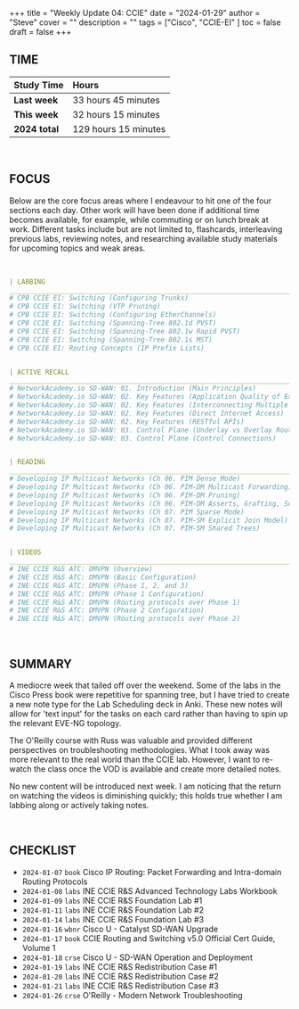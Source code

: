 +++
title = "Weekly Update 04: CCIE"
date = "2024-01-29"
author = "Steve"
cover = ""
description = ""
tags = ["Cisco", "CCIE-EI" ]
toc = false
draft = false
+++

## TIME

| Study Time     | Hours               |
|:---------------|:--------------------|
| **Last week**  | 33 hours 45 minutes |
| **This week**  | 32 hours 15 minutes |
| **2024 total** | 129 hours 15 minutes |

&nbsp;

## FOCUS 

Below are the core focus areas where I endeavour to hit one of the four sections each day. Other work will have been done if additional time becomes available, for example, while commuting or on lunch break at work. Different tasks include but are not limited to, flashcards, interleaving previous labs, reviewing notes, and researching available study materials for upcoming topics and weak areas.

&nbsp;

```YAML
| LABBING 
___________________________________________________________________________________________________
# CPB CCIE EI: Switching (Configuring Trunks)
# CPB CCIE EI: Switching (VTP Pruning)
# CPB CCIE EI: Switching (Configuring EtherChannels)
# CPB CCIE EI: Switching (Spanning-Tree 802.1d PVST)
# CPB CCIE EI: Switching (Spanning-Tree 802.1w Rapid PVST)
# CPB CCIE EI: Switching (Spanning-Tree 802.1s MST)
# CPB CCIE EI: Routing Concepts (IP Prefix Lists)


| ACTIVE RECALL
___________________________________________________________________________________________________
# NetworkAcademy.io SD-WAN: 01. Introduction (Main Principles)
# NetworkAcademy.io SD-WAN: 02. Key Features (Application Quality of Experience)
# NetworkAcademy.io SD-WAN: 02. Key Features (Interconnecting Multiple Clouds)
# NetworkAcademy.io SD-WAN: 02. Key Features (Direct Internet Access)
# NetworkAcademy.io SD-WAN: 02. Key Features (RESTful APIs)
# NetworkAcademy.io SD-WAN: 03. Control Plane (Underlay vs Overlay Routing)
# NetworkAcademy.io SD-WAN: 03. Control Plane (Control Connections)


| READING 
___________________________________________________________________________________________________
# Developing IP Multicast Networks (Ch 06. PIM Dense Mode)
# Developing IP Multicast Networks (Ch 06. PIM-DM Multicast Forwarding)
# Developing IP Multicast Networks (Ch 06. PIM-DM Pruning)
# Developing IP Multicast Networks (Ch 06. PIM-DM Asserts, Grafting, Scalability)
# Developing IP Multicast Networks (Ch 07. PIM Sparse Mode)
# Developing IP Multicast Networks (Ch 07. PIM-SM Explicit Join Model)
# Developing IP Multicast Networks (Ch 07. PIM-SM Shared Trees)


| VIDEOS 
___________________________________________________________________________________________________
# INE CCIE R&S ATC: DMVPN (Overview)
# INE CCIE R&S ATC: DMVPN (Basic Configuration)
# INE CCIE R&S ATC: DMVPN (Phase 1, 2, and 3)
# INE CCIE R&S ATC: DMVPN (Phase 1 Configuration)
# INE CCIE R&S ATC: DMVPN (Routing protocols over Phase 1)
# INE CCIE R&S ATC: DMVPN (Phase 2 Configuration)
# INE CCIE R&S ATC: DMVPN (Routing protocols over Phase 2)

```
&nbsp;

## SUMMARY 

A mediocre week that tailed off over the weekend. Some of the labs in the Cisco Press book were repetitive for spanning tree, but I have tried to create a new note type for the Lab Scheduling deck in Anki. These new notes will allow for 'text input' for the tasks on each card rather than having to spin up the relevant EVE-NG topology. 

The O'Reilly course with Russ was valuable and provided different perspectives on troubleshooting methodologies. What I took away was more relevant to the real world than the CCIE lab. However, I want to re-watch the class once the VOD is available and create more detailed notes.

No new content will be introduced next week. I am noticing that the return on watching the videos is diminishing quickly; this holds true whether I am labbing along or actively taking notes.

&nbsp;

## CHECKLIST

+ ```2024-01-07``` ```book``` Cisco IP Routing: Packet Forwarding and Intra-domain Routing Protocols
+ ```2024-01-08``` ```labs``` INE CCIE R&S Advanced Technology Labs Workbook
+ ```2024-01-09``` ```labs``` INE CCIE R&S Foundation Lab #1
+ ```2024-01-11``` ```labs``` INE CCIE R&S Foundation Lab #2
+ ```2024-01-14``` ```labs``` INE CCIE R&S Foundation Lab #3
+ ```2024-01-16``` ```wbnr``` Cisco U - Catalyst SD-WAN Upgrade 
+ ```2024-01-17``` ```book``` CCIE Routing and Switching v5.0 Official Cert Guide, Volume 1 
+ ```2024-01-18``` ```crse``` Cisco U - SD-WAN Operation and Deployment 
+ ```2024-01-19``` ```labs``` INE CCIE R&S Redistribution Case #1
+ ```2024-01-20``` ```labs``` INE CCIE R&S Redistribution Case #2
+ ```2024-01-21``` ```labs``` INE CCIE R&S Redistribution Case #3
+ ```2024-01-26``` ```crse``` O'Reilly - Modern Network Troubleshooting